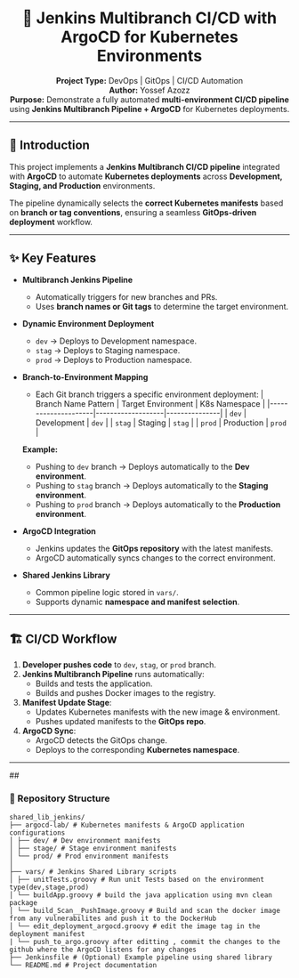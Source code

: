<h1 align="center">🚀 Jenkins Multibranch CI/CD with ArgoCD for Kubernetes Environments</h1>

<p align="center">
  <b>Project Type:</b> DevOps | GitOps | CI/CD Automation <br>
  <b>Author:</b> Yossef Azozz <br>
  <b>Purpose:</b> Demonstrate a fully automated <b>multi-environment CI/CD pipeline</b> using 
  <b>Jenkins Multibranch Pipeline + ArgoCD</b> for Kubernetes deployments.
</p>


---

## 📖 Introduction

This project implements a **Jenkins Multibranch CI/CD pipeline** integrated with **ArgoCD** to automate **Kubernetes deployments** across **Development, Staging, and Production** environments.

The pipeline dynamically selects the **correct Kubernetes manifests** based on **branch or tag conventions**, ensuring a seamless **GitOps-driven deployment** workflow.

---

## <h2>✨ Key Features</h2>

- **Multibranch Jenkins Pipeline**
  - Automatically triggers for new branches and PRs.
  - Uses **branch names or Git tags** to determine the target environment.

- **Dynamic Environment Deployment**
  - `dev` → Deploys to Development namespace.
  - `stag` → Deploys to Staging namespace.
  - `prod` → Deploys to Production namespace.

- **Branch-to-Environment Mapping**
  - Each Git branch triggers a specific environment deployment:
    | Branch Name Pattern  | Target Environment | K8s Namespace |
    |---------------------|-------------------|---------------|
    | `dev`               | Development       | `dev`         |
    | `stag`              | Staging           | `stag`        |
    | `prod`              | Production        | `prod`        |

  **Example:**  
  - Pushing to `dev` branch → Deploys automatically to the **Dev environment**.  
  - Pushing to `stag` branch → Deploys automatically to the **Staging environment**.  
  - Pushing to `prod` branch → Deploys automatically to the **Production environment**.

- **ArgoCD Integration**
  - Jenkins updates the **GitOps repository** with the latest manifests.
  - ArgoCD automatically syncs changes to the correct environment.

- **Shared Jenkins Library**
  - Common pipeline logic stored in `vars/`.
  - Supports dynamic **namespace and manifest selection**.

---

## <h2>🏗️ CI/CD Workflow</h2>

1. **Developer pushes code** to `dev`, `stag`, or `prod` branch.
2. **Jenkins Multibranch Pipeline** runs automatically:
   - Builds and tests the application.
   - Builds and pushes Docker images to the registry.
3. **Manifest Update Stage**:
   - Updates Kubernetes manifests with the new image & environment.
   - Pushes updated manifests to the **GitOps repo**.
4. **ArgoCD Sync**:
   - ArgoCD detects the GitOps change.
   - Deploys to the corresponding **Kubernetes namespace**.

---
##<h3>📂 Repository Structure</h3>
```plaintext
shared_lib_jenkins/
├── argocd-lab/ # Kubernetes manifests & ArgoCD application configurations
│ ├── dev/ # Dev environment manifests
│ ├── stage/ # Stage environment manifests
│ └── prod/ # Prod environment manifests
│
├── vars/ # Jenkins Shared Library scripts
│ ├── unitTests.groovy # Run unit Tests based on the environment type(dev,stage,prod)
│ └── buildApp.groovy # build the java application using mvn clean package
│ └── build_Scan__PushImage.groovy # Build and scan the docker image from any vulnerabilites and push it to the DockerHub
│ └── edit_deployment_argocd.groovy # edit the image tag in the deployment manifest
| └── push_to_argo.groovy after editting , commit the changes to the github where the ArgoCD listens for any changes
├── Jenkinsfile # (Optional) Example pipeline using shared library
└── README.md # Project documentation
